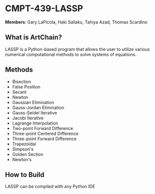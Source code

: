 # CMPT-439-LASSP

**Members**: Gary LaPicola, Haki Sallaku, Tahiya Azad, Thomas Scardino

## What is ArtChain?
LASSP is a Python-based program that allows the user to utilize various numerical computational methods to solve systems of equations.

## Methods
- Bisection
- False Position
- Secant
- Newton
- Gaussian Elimination
- Gauss-Jordan Elimination
- Gauss-Seidel Iterative
- Jacobi Iterative
- Lagrange Interpolation
- Two-point Forward Difference
- Three-point Centered Difference
- Three-point Forward Difference
- Trapezoidal
- Simpson's
- Golden Section
- Newton's

## How to Build
LASSP can be compiled with any Python IDE
